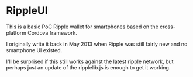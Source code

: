 RippleUI
========

This is a basic PoC Ripple wallet for smartphones based on the cross-platform Cordova framework.

I originally write it back in May 2013 when Ripple was still fairly new and no smartphone UI existed.

I'll be surprised if this still works against the latest ripple network, but perhaps just an update of the ripplelib.js is enough to get it working.

